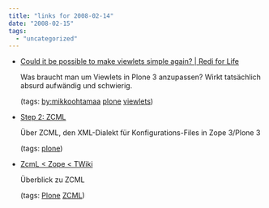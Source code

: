 ```yaml
---
title: "links for 2008-02-14"
date: "2008-02-15"
tags: 
  - "uncategorized"
---
```


- [Could it be possible to make viewlets simple again? | Redi for Life](http://blog.redinnovation.com/2007/11/26/could-it-be-possible-to-make-viewlets-simple-again/)
    
    Was braucht man um Viewlets in Plone 3 anzupassen? Wirkt tatsächlich absurd aufwändig und schwierig.
    
    (tags: [by:mikkoohtamaa](http://del.icio.us/heinzwittenbrink/by:mikkoohtamaa) [plone](http://del.icio.us/heinzwittenbrink/plone) [viewlets](http://del.icio.us/heinzwittenbrink/viewlets))
    
- [Step 2: ZCML](http://worldcookery.com/files/ploneconf05-five/step2.html)
    
    Über ZCML, den XML-Dialekt für Konfigurations-Files in Zope 3/Plone 3
    
    (tags: [plone](http://del.icio.us/heinzwittenbrink/plone))
    
- [ZcmL < Zope < TWiki](http://zope3.cbs.mpg.de/cgi-bin/twiki/view/Zope/ZcmL)
    
    Überblick zu ZCML
    
    (tags: [Plone](http://del.icio.us/heinzwittenbrink/Plone) [ZCML](http://del.icio.us/heinzwittenbrink/ZCML))
